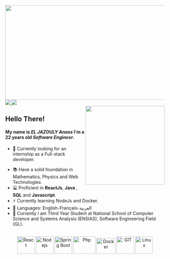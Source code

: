 <img src="https://64.media.tumblr.com/c5543874b9cbe98da1d20945a45e989b/tumblr_o5a5r9Z9O71tvppquo1_r1_1280.gifv" height="300px" width="1300px"/>

<a href="https://www.linkedin.com/in/anass-el-jazouly/" target="_blank">
<img src="https://img.shields.io/badge/LinkedIn-0077B5?style=for-the-badge&logo=linkedin&logoColor=white" />
</a>

<a href="anass.eljazouly@gmail.com" target="_blank">
<img src="https://img.shields.io/badge/Gmail-D14836?style=for-the-badge&logo=gmail&logoColor=white" />
</a>
<br/> 
<img align="right" width="250px" src="https://github-readme-stats.vercel.app/api/top-langs/?username=anasseljazouly&theme=tokyonight&hide_langs_below=1" />

## Hello There!
#### My name is *EL JAZOULY Anass* I'm a 22 years old *Software Engineer*.
- 🏦  Currently looking for an internship as a Full-stack developer.
<!-- - 📝 I regulary write technical articles for [hashnode](https://apoorvtyagi.tech/) and [dev.to](https://dev.to/apoorvtyagi)-->
- 📚 Have a solid foundation in Mathematics, Physics and Web Technologies.
- 💻 Proficient in **ReactJs**, **Java** , **SQL** and **Javascript**.
- ⚡ Currently learning NodeJs and Docker.
- 📖 Languages: English-Français-العربية
- 🔺 Currently I am Third Year Student at National School of Computer Science and Systems Analysis
(ENSIAS), Software Engineering Field (GL).
<br/><br/>
<p align="center">
	<!--React-->
	<img src="https://www.vectorlogo.zone/logos/reactjs/reactjs-icon.svg" alt="React" width="55" height="55"/>
      	<!--Node JS -->
	<img src="https://www.vectorlogo.zone/logos/nodejs/nodejs-icon.svg" alt="Nodejs" width="55" height="55"/>
     	<!--Spring Boot-->
	<img src="https://www.vectorlogo.zone/logos/springio/springio-icon.svg" alt="Spring Boot" width="55" height="55"/>
	<!--PhP-->
	<img src="https://www.vectorlogo.zone/logos/php/php-ar21.svg" alt="Php" width="70" height="55"/>
	<!--Docker-->
	<img src="https://www.vectorlogo.zone/logos/docker/docker-official.svg" alt="Docker" width="60" height="50"/>
	<!--Git-->
	<img src="https://www.vectorlogo.zone/logos/git-scm/git-scm-icon.svg" alt="GIT" width="55" height="55"/> 
	<!--Linux-->
	<img src="https://www.vectorlogo.zone/logos/linux/linux-icon.svg" alt="Linux" width="55" height="55"/> 
</p>
<br/>







